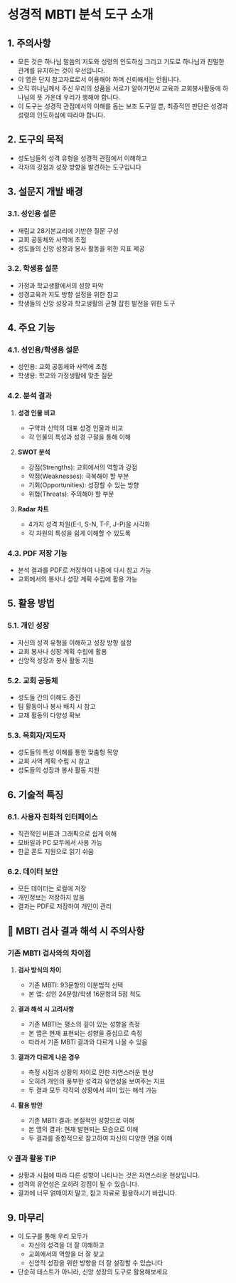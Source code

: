 # 성경적 MBTI 분석 도구 소개

## 1. 주의사항

- 모든 것은 하나님 말씀의 지도와 성령의 인도하심 그리고 기도로 하나님과 친밀한 관계를 유지하는 것이 우선입니다.
- 이 앱은 단지 참고자료로서 이용해야 하며 신뢰해서는 안됩니다.
- 오직 하나님께서 주신 우리의 성품을 서로가 알아가면서 교육과 교회봉사활동에 하나님의 뜻 가운데 우리가 행해야 합니다.
- 이 도구는 성경적 관점에서의 이해를 돕는 보조 도구일 뿐, 최종적인 판단은 성경과 성령의 인도하심에 따라야 합니다.

## 2. 도구의 목적
- 성도님들의 성격 유형을 성경적 관점에서 이해하고
- 각자의 강점과 성장 방향을 발견하는 도구입니다

## 3. 설문지 개발 배경

### 3.1. 성인용 설문
- 재림교 28기본교리에 기반한 질문 구성
- 교회 공동체와 사역에 초점
- 성도들의 신앙 성장과 봉사 활동을 위한 지표 제공

### 3.2. 학생용 설문
- 가정과 학교생활에서의 성향 파악
- 성경교육과 지도 방향 설정을 위한 참고
- 학생들의 신앙 성장과 학교생활의 균형 잡힌 발전을 위한 도구

## 4. 주요 기능

### 4.1. 성인용/학생용 설문
- 성인용: 교회 공동체와 사역에 초점
- 학생용: 학교와 가정생활에 맞춘 질문

### 4.2. 분석 결과
1. **성경 인물 비교**
   - 구약과 신약의 대표 성경 인물과 비교
   - 각 인물의 특성과 성경 구절을 통해 이해

2. **SWOT 분석**
   - 강점(Strengths): 교회에서의 역할과 강점
   - 약점(Weaknesses): 극복해야 할 부분
   - 기회(Opportunities): 성장할 수 있는 방향
   - 위협(Threats): 주의해야 할 부분

3. **Radar 차트**
   - 4가지 성격 차원(E-I, S-N, T-F, J-P)을 시각화
   - 각 차원의 특성을 쉽게 이해할 수 있도록

### 4.3. PDF 저장 기능
- 분석 결과를 PDF로 저장하여 나중에 다시 참고 가능
- 교회에서의 봉사나 성장 계획 수립에 활용 가능

## 5. 활용 방법

### 5.1. 개인 성장
- 자신의 성격 유형을 이해하고 성장 방향 설정
- 교회 봉사나 성장 계획 수립에 활용
- 신앙적 성장과 봉사 활동 지원

### 5.2. 교회 공동체
- 성도들 간의 이해도 증진
- 팀 활동이나 봉사 배치 시 참고
- 교제 활동의 다양성 확보

### 5.3. 목회자/지도자
- 성도들의 특성 이해를 통한 맞춤형 목양
- 교회 사역 계획 수립 시 참고
- 성도들의 성장과 봉사 활동 지원

## 6. 기술적 특징

### 6.1. 사용자 친화적 인터페이스
- 직관적인 버튼과 그래픽으로 쉽게 이해
- 모바일과 PC 모두에서 사용 가능
- 한글 폰트 지원으로 읽기 쉬움

### 6.2. 데이터 보안
- 모든 데이터는 로컬에 저장
- 개인정보는 저장하지 않음
- 결과는 PDF로 저장하여 개인이 관리

## 📢 MBTI 검사 결과 해석 시 주의사항

### 기존 MBTI 검사와의 차이점

1. **검사 방식의 차이**
   - 기존 MBTI: 93문항의 이분법적 선택
   - 본 앱: 성인 24문항/학생 16문항의 5점 척도

2. **결과 해석 시 고려사항**
   - 기존 MBTI는 평소의 깊이 있는 성향을 측정
   - 본 앱은 현재 표현되는 성향을 중심으로 측정
   - 따라서 기존 MBTI 결과와 다르게 나올 수 있음

3. **결과가 다르게 나온 경우**
   - 측정 시점과 상황의 차이로 인한 자연스러운 현상
   - 오히려 개인의 풍부한 성격과 유연성을 보여주는 지표
   - 두 결과 모두 각각의 상황에서 의미 있는 해석 가능

4. **활용 방안**
   - 기존 MBTI 결과: 본질적인 성향으로 이해
   - 본 앱의 결과: 현재 발현되는 모습으로 이해
   - 두 결과를 종합적으로 참고하여 자신의 다양한 면을 이해

### 💡 결과 활용 TIP
- 상황과 시점에 따라 다른 성향이 나타나는 것은 자연스러운 현상입니다.
- 성격의 유연성은 오히려 강점이 될 수 있습니다.
- 결과에 너무 얽매이지 말고, 참고 자료로 활용하시기 바랍니다.

## 9. 마무리
- 이 도구를 통해 우리 모두가
  - 자신의 성격을 더 잘 이해하고
  - 교회에서의 역할을 더 잘 찾고
  - 신앙적 성장을 위한 방향을 더 잘 설정할 수 있습니다
- 단순히 테스트가 아니라, 신앙 성장의 도구로 활용해보세요
